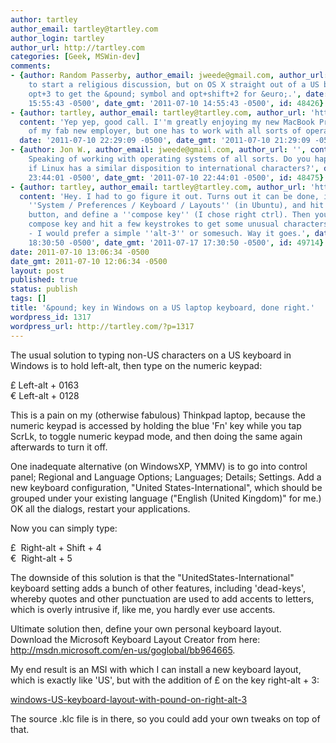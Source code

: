 ```yaml
---
author: tartley
author_email: tartley@tartley.com
author_login: tartley
author_url: http://tartley.com
categories: [Geek, MSWin-dev]
comments:
- {author: Random Passerby, author_email: jweede@gmail.com, author_url: '', content: 'Not
    to start a religious discussion, but on OS X straight out of a US box one presses
    opt+3 to get the &pound; symbol and opt+shift+2 for &euro;.', date: '2011-07-10
    15:55:43 -0500', date_gmt: '2011-07-10 14:55:43 -0500', id: 48426}
- {author: tartley, author_email: tartley@tartley.com, author_url: 'http://tartley.com',
  content: 'Yep yep, good call. I''m greatly enjoying my new MacBook Pro, courtesy
    of my fab new employer, but one has to work with all sorts of operating systems.',
  date: '2011-07-10 22:29:09 -0500', date_gmt: '2011-07-10 21:29:09 -0500', id: 48466}
- {author: Jon W., author_email: jweede@gmail.com, author_url: '', content: 'Nice.
    Speaking of working with operating systems of all sorts. Do you happen to know
    if Linux has a similar disposition to international characters?', date: '2011-07-10
    23:44:01 -0500', date_gmt: '2011-07-10 22:44:01 -0500', id: 48475}
- {author: tartley, author_email: tartley@tartley.com, author_url: 'http://tartley.com',
  content: 'Hey. I had to go figure it out. Turns out it can be done, if you go into
    ''System / Preferences / Keyboard / Layouts'' (in Ubuntu), and hit the ''Options...''
    button, and define a ''compose key'' (I chose right ctrl). Then you can hold the
    compose key and hit a few keystrokes to get some unusual characters. Not the greatest
    - I would prefer a simple ''alt-3'' or somesuch. Way it goes.', date: '2011-07-17
    18:30:50 -0500', date_gmt: '2011-07-17 17:30:50 -0500', id: 49714}
date: 2011-07-10 13:06:34 -0500
date_gmt: 2011-07-10 12:06:34 -0500
layout: post
published: true
status: publish
tags: []
title: '&pound; key in Windows on a US laptop keyboard, done right.'
wordpress_id: 1317
wordpress_url: http://tartley.com/?p=1317
---
```


The usual solution to typing non-US characters on a US keyboard in
Windows is to hold left-alt, then type on the numeric keypad:

£ Left-alt + 0163\
€ Left-alt + 0128

This is a pain on my (otherwise fabulous) Thinkpad laptop, because the
numeric keypad is accessed by holding the blue 'Fn' key while you tap
ScrLk, to toggle numeric keypad mode, and then doing the same again
afterwards to turn it off.

One inadequate alternative (on WindowsXP, YMMV) is to go into control
panel; Regional and Language Options; Languages; Details; Settings. Add
a new keyboard configuration, "United States-International", which
should be grouped under your existing language ("English (United
Kingdom)" for me.) OK all the dialogs, restart your applications.

Now you can simply type:

£  Right-alt + Shift + 4\
€  Right-alt + 5

The downside of this solution is that the "UnitedStates-International"
keyboard setting adds a bunch of other features, including 'dead-keys',
whereby quotes and other punctuation are used to add accents to letters,
which is overly intrusive if, like me, you hardly ever use accents.

Ultimate solution then, define your own personal keyboard layout.
Download the Microsoft Keyboard Layout Creator from here:
<http://msdn.microsoft.com/en-us/goglobal/bb964665>.

My end result is an MSI with which I can install a new keyboard layout,
which is exactly like 'US', but with the addition of £ on the key
right-alt + 3:

[windows-US-keyboard-layout-with-pound-on-right-alt-3](http://tartley.com/wp-content/uploads/2011/07/windows-US-keyboard-layout-with-pound-on-right-alt-3.zip)

The source .klc file is in there, so you could add your own tweaks on
top of that.
